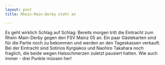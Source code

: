 ```yaml
---
layout: post
title: Rhein-Main-Derby steht an

---
```


Es geht wirklich Schlag auf Schlag: Bereits morgen tritt die Eintracht zum Rhein-Main-Derby gegen den FSV Mainz 05 an. Ein paar Gästekarten sind für die Partie noch zu bekommen und werden an den Tageskassen verkauft. Bei der Eintracht sind Sotirios Kyrgiakos und Naohiro Takahara noch fraglich, die beide wegen Halsschmerzen zuletzt pausiert hatten. Wie auch immer - drei Punkte müssen her!


